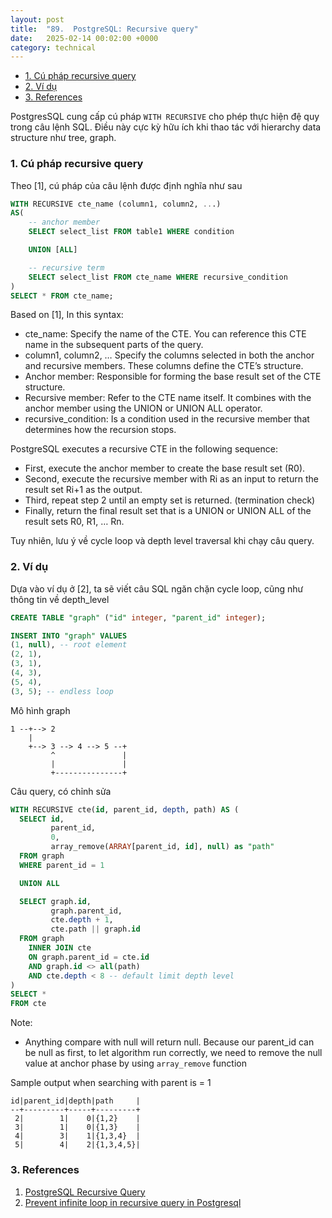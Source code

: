 ```yaml
---
layout: post
title:  "89.  PostgreSQL: Recursive query"
date:   2025-02-14 00:02:00 +0000
category: technical
---
```

- [1. Cú pháp recursive query](#1-cú-pháp-recursive-query)
- [2. Ví dụ](#2-ví-dụ)
- [3. References](#3-references)


PostgresSQL cung cấp cú pháp `WITH RECURSIVE` cho phép thực hiện đệ quy trong câu lệnh SQL. Điều này cực kỳ hữu ích khi thao tác với hierarchy data structure như tree, graph. 

### 1. Cú pháp recursive query 
Theo [1], cú pháp của câu lệnh được định nghĩa như sau 
```sql
WITH RECURSIVE cte_name (column1, column2, ...)
AS(
    -- anchor member
    SELECT select_list FROM table1 WHERE condition

    UNION [ALL]

    -- recursive term
    SELECT select_list FROM cte_name WHERE recursive_condition
)
SELECT * FROM cte_name;
```

Based on [1], In this syntax:

- cte_name: Specify the name of the CTE. You can reference this CTE name in the subsequent parts of the query.
- column1, column2, … Specify the columns selected in both the anchor and recursive members. These columns define the CTE’s structure.
- Anchor member: Responsible for forming the base result set of the CTE structure.
- Recursive member: Refer to the CTE name itself. It combines with the anchor member using the UNION or UNION ALL operator.
- recursive_condition: Is a condition used in the recursive member that determines how the recursion stops.
  
PostgreSQL executes a recursive CTE in the following sequence:

- First, execute the anchor member to create the base result set (R0).
- Second, execute the recursive member with Ri as an input to return the result set Ri+1 as the output.
- Third, repeat step 2 until an empty set is returned. (termination check)
- Finally, return the final result set that is a UNION or UNION ALL of the result sets R0, R1, … Rn.

Tuy nhiên, lưu ý về cycle loop và depth level traversal khi chạy câu query. 

### 2. Ví dụ 
Dựa vào ví dụ ở [2], ta sẽ viết câu SQL ngăn chặn cycle loop, cũng như thông tin về depth_level 

```sql 
CREATE TABLE "graph" ("id" integer, "parent_id" integer);

INSERT INTO "graph" VALUES
(1, null), -- root element
(2, 1),
(3, 1),
(4, 3), 
(5, 4), 
(3, 5); -- endless loop
```

Mô hình graph 
```
1 --+--> 2
    |
    +--> 3 --> 4 --> 5 --+
         ^               |
         |               |
         +---------------+
```

Câu query, có chỉnh sửa 
```sql 
WITH RECURSIVE cte(id, parent_id, depth, path) AS (
  SELECT id,
         parent_id,
         0,
         array_remove(ARRAY[parent_id, id], null) as "path"
  FROM graph
  WHERE parent_id = 1

  UNION ALL

  SELECT graph.id,
         graph.parent_id,
         cte.depth + 1,
         cte.path || graph.id
  FROM graph
    INNER JOIN cte
    ON graph.parent_id = cte.id
    AND graph.id <> all(path)
    AND cte.depth < 8 -- default limit depth level
)
SELECT *
FROM cte
```

Note:
- Anything compare with null will return null. Because our parent_id can be null as first, to let algorithm run correctly, we need to remove the null value at anchor phase by using `array_remove` function 


Sample output when searching with parent is = 1

```
id|parent_id|depth|path     |
--+---------+-----+---------+
 2|        1|    0|{1,2}    |
 3|        1|    0|{1,3}    |
 4|        3|    1|{1,3,4}  |
 5|        4|    2|{1,3,4,5}|
```

### 3. References 
1. [PostgreSQL Recursive Query](https://neon.tech/postgresql/postgresql-tutorial/postgresql-recursive-query)
2. [Prevent infinite loop in recursive query in Postgresql](https://stackoverflow.com/questions/51025607/prevent-infinite-loop-in-recursive-query-in-postgresql)

